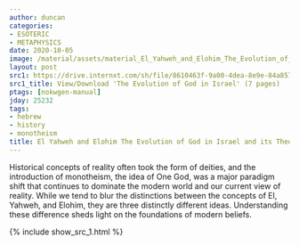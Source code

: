 ```yaml
---
author: duncan
categories:
- ESOTERIC
- METAPHYSICS
date: 2020-10-05
image: /material/assets/material_El_Yahweh_and_Elohim_The_Evolution_of_God_in_Israel_and_its_Theological_Implications.png
layout: post
src1: https://drive.internxt.com/sh/file/8610463f-9a00-4dea-8e9e-84a85722b369/3b0b22775d9737ebc7ff73b881037d8a1bedd403f9af490ccd05b7d0c9e356ca
src1_title: View/Download 'The Evolution of God in Israel' (7 pages)
ptags: [nokwgen-manual]
jday: 25232
tags:
- hebrew
- history
- monotheism
title: El Yahweh and Elohim The Evolution of God in Israel and its Theological Implications
---
```


Historical concepts of reality often took the form of deities, and the introduction of monotheism, the idea of One God, was a major paradigm shift that continues to dominate the modern world and our current view of reality.  While we tend to blur the distinctions between the concepts of El, Yahweh, and Elohim, they are three distinctly different ideas.  Understanding these difference sheds light on the foundations of modern beliefs.

<!--more-->

{% include show_src_1.html %}

